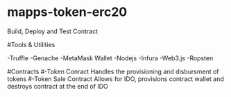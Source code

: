 # mapps-token-erc20

Build, Deploy and Test Contract

#Tools & Utilities

-Truffle
-Genache
-MetaMask Wallet
-Nodejs
-Infura
-Web3.js 
-Ropsten

#Contracts
#-Token Conract 
Handles the provisioning and disbursment of tokens
#-Token Sale Contract 
Allows for IDO, provisions contract wallet and destroys contract at the end of IDO
